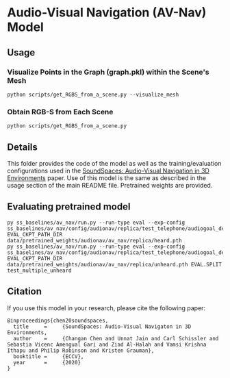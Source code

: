 # Audio-Visual Navigation (AV-Nav) Model

## Usage
### Visualize Points in the Graph (graph.pkl) within the Scene's Mesh
```
python scripts/get_RGBS_from_a_scene.py --visualize_mesh
```

### Obtain RGB-S from Each Scene
```
python scripts/get_RGBS_from_a_scene.py
```

## Details
This folder provides the code of the model as well as the training/evaluation configurations used in the
[SoundSpaces: Audio-Visual Navigation in 3D Environments](https://arxiv.org/pdf/1912.11474.pdf) paper.
Use of this model is the same as described in the usage section of the main README file.
Pretrained weights are provided.

## Evaluating pretrained model
```
py ss_baselines/av_nav/run.py --run-type eval --exp-config ss_baselines/av_nav/config/audionav/replica/test_telephone/audiogoal_depth.yaml EVAL_CKPT_PATH_DIR data/pretrained_weights/audionav/av_nav/replica/heard.pth
py ss_baselines/av_nav/run.py --run-type eval --exp-config ss_baselines/av_nav/config/audionav/replica/test_telephone/audiogoal_depth.yaml EVAL_CKPT_PATH_DIR data/pretrained_weights/audionav/av_nav/replica/unheard.pth EVAL.SPLIT test_multiple_unheard
```


## Citation
If you use this model in your research, please cite the following paper:
```
@inproceedings{chen20soundspaces,
  title     =     {SoundSpaces: Audio-Visual Navigaton in 3D Environments,
  author    =     {Changan Chen and Unnat Jain and Carl Schissler and Sebastia Vicenc Amengual Gari and Ziad Al-Halah and Vamsi Krishna Ithapu and Philip Robinson and Kristen Grauman},
  booktitle =     {ECCV},
  year      =     {2020}
}
```